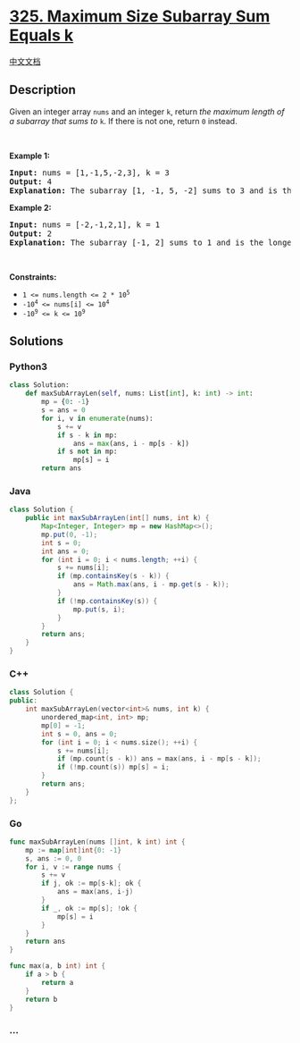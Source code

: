 # [325. Maximum Size Subarray Sum Equals k](https://leetcode.com/problems/maximum-size-subarray-sum-equals-k)

[中文文档](/solution/0300-0399/0325.Maximum%20Size%20Subarray%20Sum%20Equals%20k/README.md)

## Description

<p>Given an integer array <code>nums</code> and an integer <code>k</code>, return <em>the maximum length of a </em><span data-keyword="subarray"><em>subarray</em></span><em> that sums to</em> <code>k</code>. If there is not one, return <code>0</code> instead.</p>

<p>&nbsp;</p>
<p><strong class="example">Example 1:</strong></p>

<pre>
<strong>Input:</strong> nums = [1,-1,5,-2,3], k = 3
<strong>Output:</strong> 4
<strong>Explanation:</strong> The subarray [1, -1, 5, -2] sums to 3 and is the longest.
</pre>

<p><strong class="example">Example 2:</strong></p>

<pre>
<strong>Input:</strong> nums = [-2,-1,2,1], k = 1
<strong>Output:</strong> 2
<strong>Explanation:</strong> The subarray [-1, 2] sums to 1 and is the longest.
</pre>

<p>&nbsp;</p>
<p><strong>Constraints:</strong></p>

<ul>
	<li><code>1 &lt;= nums.length &lt;= 2 * 10<sup>5</sup></code></li>
	<li><code>-10<sup>4</sup> &lt;= nums[i] &lt;= 10<sup>4</sup></code></li>
	<li><code>-10<sup>9</sup>&nbsp;&lt;= k &lt;= 10<sup>9</sup></code></li>
</ul>

## Solutions

<!-- tabs:start -->

### **Python3**

```python
class Solution:
    def maxSubArrayLen(self, nums: List[int], k: int) -> int:
        mp = {0: -1}
        s = ans = 0
        for i, v in enumerate(nums):
            s += v
            if s - k in mp:
                ans = max(ans, i - mp[s - k])
            if s not in mp:
                mp[s] = i
        return ans
```

### **Java**

```java
class Solution {
    public int maxSubArrayLen(int[] nums, int k) {
        Map<Integer, Integer> mp = new HashMap<>();
        mp.put(0, -1);
        int s = 0;
        int ans = 0;
        for (int i = 0; i < nums.length; ++i) {
            s += nums[i];
            if (mp.containsKey(s - k)) {
                ans = Math.max(ans, i - mp.get(s - k));
            }
            if (!mp.containsKey(s)) {
                mp.put(s, i);
            }
        }
        return ans;
    }
}
```

### **C++**

```cpp
class Solution {
public:
    int maxSubArrayLen(vector<int>& nums, int k) {
        unordered_map<int, int> mp;
        mp[0] = -1;
        int s = 0, ans = 0;
        for (int i = 0; i < nums.size(); ++i) {
            s += nums[i];
            if (mp.count(s - k)) ans = max(ans, i - mp[s - k]);
            if (!mp.count(s)) mp[s] = i;
        }
        return ans;
    }
};
```

### **Go**

```go
func maxSubArrayLen(nums []int, k int) int {
	mp := map[int]int{0: -1}
	s, ans := 0, 0
	for i, v := range nums {
		s += v
		if j, ok := mp[s-k]; ok {
			ans = max(ans, i-j)
		}
		if _, ok := mp[s]; !ok {
			mp[s] = i
		}
	}
	return ans
}

func max(a, b int) int {
	if a > b {
		return a
	}
	return b
}
```

### **...**

```

```

<!-- tabs:end -->
